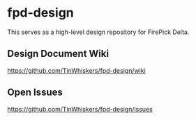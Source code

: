 # fpd-design

This serves as a high-level design repository for FirePick Delta.

## Design Document Wiki

https://github.com/TinWhiskers/fpd-design/wiki

## Open Issues

https://github.com/TinWhiskers/fpd-design/issues
